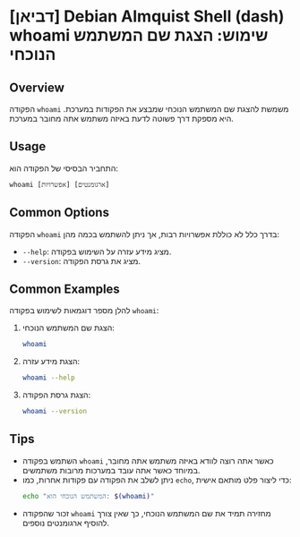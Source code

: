 # [דביאן] Debian Almquist Shell (dash) whoami שימוש: הצגת שם המשתמש הנוכחי

## Overview
הפקודה `whoami` משמשת להצגת שם המשתמש הנוכחי שמבצע את הפקודות במערכת. היא מספקת דרך פשוטה לדעת באיזה משתמש אתה מחובר במערכת.

## Usage
התחביר הבסיסי של הפקודה הוא:

```
whoami [אפשרויות] [ארגומנטים]
```

## Common Options
הפקודה `whoami` בדרך כלל לא כוללת אפשרויות רבות, אך ניתן להשתמש בכמה מהן:
- `--help`: מציג מידע עזרה על השימוש בפקודה.
- `--version`: מציג את גרסת הפקודה.

## Common Examples
להלן מספר דוגמאות לשימוש בפקודה `whoami`:

1. הצגת שם המשתמש הנוכחי:
   ```sh
   whoami
   ```

2. הצגת מידע עזרה:
   ```sh
   whoami --help
   ```

3. הצגת גרסת הפקודה:
   ```sh
   whoami --version
   ```

## Tips
- השתמש בפקודה `whoami` כאשר אתה רוצה לוודא באיזה משתמש אתה מחובר, במיוחד כאשר אתה עובד במערכות מרובות משתמשים.
- ניתן לשלב את הפקודה עם פקודות אחרות, כמו `echo`, כדי ליצור פלט מותאם אישית:
  ```sh
  echo "המשתמש הנוכחי הוא: $(whoami)"
  ``` 
- זכור שהפקודה `whoami` מחזירה תמיד את שם המשתמש הנוכחי, כך שאין צורך להוסיף ארגומנטים נוספים.